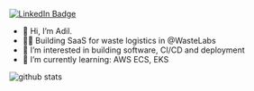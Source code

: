 [![LinkedIn Badge](https://img.shields.io/badge/My-LinkedIn-blue)](https://www.linkedin.com/in/adilrashitov/)



- 👋 Hi, I’m Adil.
- 👨‍💻 Building SaaS for waste logistics in @WasteLabs
- 👀 I’m interested in building software, CI/CD and deployment
- 🌱 I’m currently learning: AWS ECS, EKS

![github stats](https://github-readme-stats.vercel.app/api?username=ARashitov&show_icons=true&hide=stars)

